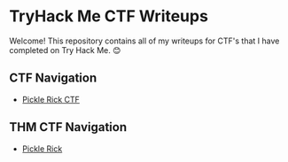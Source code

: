# TryHack Me CTF Writeups
Welcome! This repository contains all of my writeups for CTF's that I have completed on Try Hack Me. 😊 

## CTF Navigation
- [Pickle Rick CTF](https://github.com/christinec-dev/TryHackME_CTF_Writeups/tree/main/Pickle%20Rick%20CTF)

## THM CTF Navigation
- [Pickle Rick](https://tryhackme.com/room/picklerick)
